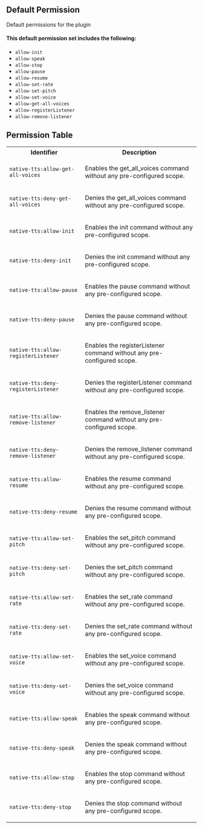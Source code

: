 ## Default Permission

Default permissions for the plugin

#### This default permission set includes the following:

- `allow-init`
- `allow-speak`
- `allow-stop`
- `allow-pause`
- `allow-resume`
- `allow-set-rate`
- `allow-set-pitch`
- `allow-set-voice`
- `allow-get-all-voices`
- `allow-registerListener`
- `allow-remove-listener`

## Permission Table

<table>
<tr>
<th>Identifier</th>
<th>Description</th>
</tr>


<tr>
<td>

`native-tts:allow-get-all-voices`

</td>
<td>

Enables the get_all_voices command without any pre-configured scope.

</td>
</tr>

<tr>
<td>

`native-tts:deny-get-all-voices`

</td>
<td>

Denies the get_all_voices command without any pre-configured scope.

</td>
</tr>

<tr>
<td>

`native-tts:allow-init`

</td>
<td>

Enables the init command without any pre-configured scope.

</td>
</tr>

<tr>
<td>

`native-tts:deny-init`

</td>
<td>

Denies the init command without any pre-configured scope.

</td>
</tr>

<tr>
<td>

`native-tts:allow-pause`

</td>
<td>

Enables the pause command without any pre-configured scope.

</td>
</tr>

<tr>
<td>

`native-tts:deny-pause`

</td>
<td>

Denies the pause command without any pre-configured scope.

</td>
</tr>

<tr>
<td>

`native-tts:allow-registerListener`

</td>
<td>

Enables the registerListener command without any pre-configured scope.

</td>
</tr>

<tr>
<td>

`native-tts:deny-registerListener`

</td>
<td>

Denies the registerListener command without any pre-configured scope.

</td>
</tr>

<tr>
<td>

`native-tts:allow-remove-listener`

</td>
<td>

Enables the remove_listener command without any pre-configured scope.

</td>
</tr>

<tr>
<td>

`native-tts:deny-remove-listener`

</td>
<td>

Denies the remove_listener command without any pre-configured scope.

</td>
</tr>

<tr>
<td>

`native-tts:allow-resume`

</td>
<td>

Enables the resume command without any pre-configured scope.

</td>
</tr>

<tr>
<td>

`native-tts:deny-resume`

</td>
<td>

Denies the resume command without any pre-configured scope.

</td>
</tr>

<tr>
<td>

`native-tts:allow-set-pitch`

</td>
<td>

Enables the set_pitch command without any pre-configured scope.

</td>
</tr>

<tr>
<td>

`native-tts:deny-set-pitch`

</td>
<td>

Denies the set_pitch command without any pre-configured scope.

</td>
</tr>

<tr>
<td>

`native-tts:allow-set-rate`

</td>
<td>

Enables the set_rate command without any pre-configured scope.

</td>
</tr>

<tr>
<td>

`native-tts:deny-set-rate`

</td>
<td>

Denies the set_rate command without any pre-configured scope.

</td>
</tr>

<tr>
<td>

`native-tts:allow-set-voice`

</td>
<td>

Enables the set_voice command without any pre-configured scope.

</td>
</tr>

<tr>
<td>

`native-tts:deny-set-voice`

</td>
<td>

Denies the set_voice command without any pre-configured scope.

</td>
</tr>

<tr>
<td>

`native-tts:allow-speak`

</td>
<td>

Enables the speak command without any pre-configured scope.

</td>
</tr>

<tr>
<td>

`native-tts:deny-speak`

</td>
<td>

Denies the speak command without any pre-configured scope.

</td>
</tr>

<tr>
<td>

`native-tts:allow-stop`

</td>
<td>

Enables the stop command without any pre-configured scope.

</td>
</tr>

<tr>
<td>

`native-tts:deny-stop`

</td>
<td>

Denies the stop command without any pre-configured scope.

</td>
</tr>
</table>
